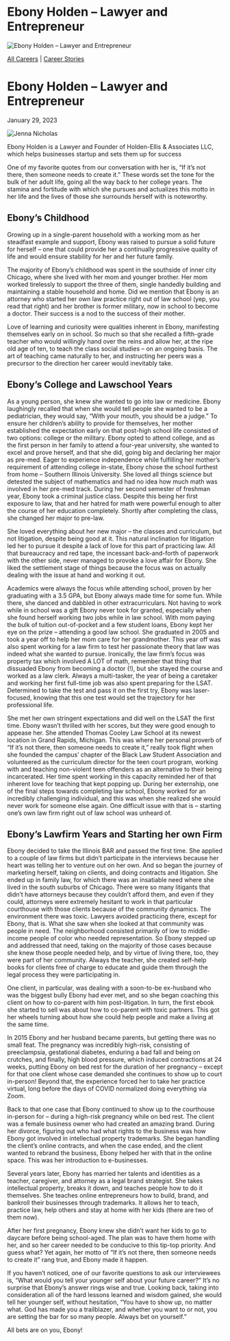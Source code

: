 # Ebony Holden – Lawyer and Entrepreneur

![Ebony Holden – Lawyer and Entrepreneur](https://madamambition.com/wp-content/uploads/2023/01/37-Ebony-Holden-scaled.jpg)

[All Careers](https://madamambition.com/category/career-stories/all-careers/) | [Career Stories](https://madamambition.com/category/career-stories/)

Ebony Holden – Lawyer and Entrepreneur
======================================

January 29, 2023

![Jenna Nicholas](https://madamambition.com/wp-content/uploads/2023/01/37-Ebony-Holden-scaled.jpg "Ebony Holden")

Ebony Holden is a Lawyer and Founder of Holden-Ellis & Associates LLC, which helps businesses startup and sets them up for success

One of my favorite quotes from our conversation with her is, “If it’s not there, then someone needs to create it.” These words set the tone for the bulk of her adult life, going all the way back to her college years. The stamina and fortitude with which she pursues and actualizes this motto in her life and the lives of those she surrounds herself with is noteworthy.

Ebony’s Childhood
-----------------

Growing up in a single-parent household with a working mom as her steadfast example and support, Ebony was raised to pursue a solid future for herself – one that could provide her a continually progressive quality of life and would ensure stability for her and her future family.

The majority of Ebony’s childhood was spent in the southside of inner city Chicago, where she lived with her mom and younger brother. Her mom worked tirelessly to support the three of them, single handedly building and maintaining a stable household and home. Did we mention that Ebony is an attorney who started her own law practice right out of law school (yep, you read that right) and her brother is former military, now in school to become a doctor. Their success is a nod to the success of their mother.

Love of learning and curiosity were qualities inherent in Ebony, manifesting themselves early on in school. So much so that she recalled a fifth-grade teacher who would willingly hand over the reins and allow her, at the ripe old age of ten, to teach the class social studies – on an ongoing basis. The art of teaching came naturally to her, and instructing her peers was a precursor to the direction her career would inevitably take.

Ebony’s College and Lawschool Years
-----------------------------------

As a young person, she knew she wanted to go into law or medicine. Ebony laughingly recalled that when she would tell people she wanted to be a pediatrician, they would say, “With your mouth, you should be a judge.” To ensure her children’s ability to provide for themselves, her mother established the expectation early on that post-high school life consisted of two options: college or the military. Ebony opted to attend college, and as the first person in her family to attend a four-year university, she wanted to excel and prove herself, and that she did, going big and declaring her major as pre-med. Eager to experience independence while fulfilling her mother’s requirement of attending college in-state, Ebony chose the school furthest from home – Southern Illinois University. She loved all things science but detested the subject of mathematics and had no idea how much math was involved in her pre-med track. During her second semester of freshman year, Ebony took a criminal justice class. Despite this being her first exposure to law, that and her hatred for math were powerful enough to alter the course of her education completely. Shortly after completing the class, she changed her major to pre-law.

She loved everything about her new major – the classes and curriculum, but not litigation, despite being good at it. This natural inclination for litigation led her to pursue it despite a lack of love for this part of practicing law. All that bureaucracy and red tape, the incessant back-and-forth of paperwork with the other side, never managed to provoke a love affair for Ebony. She liked the settlement stage of things because the focus was on actually dealing with the issue at hand and working it out.

Academics were always the focus while attending school, proven by her graduating with a 3.5 GPA, but Ebony always made time for some fun. While there, she danced and dabbled in other extracurriculars. Not having to work while in school was a gift Ebony never took for granted, especially when she found herself working two jobs while in law school. With mom paying the bulk of tuition out-of-pocket and a few student loans, Ebony kept her eye on the prize – attending a good law school. She graduated in 2005 and took a year off to help her mom care for her grandmother. This year off was also spent working for a law firm to test her passionate theory that law was indeed what she wanted to pursue. Ironically, the law firm’s focus was property tax which involved A LOT of math, remember that thing that dissuaded Ebony from becoming a doctor (!), but she stayed the course and worked as a law clerk. Always a multi-tasker, the year of being a caretaker and working her first full-time job was also spent preparing for the LSAT. Determined to take the test and pass it on the first try, Ebony was laser-focused, knowing that this one test would set the trajectory for her professional life.

She met her own stringent expectations and did well on the LSAT the first time. Ebony wasn’t thrilled with her scores, but they were good enough to appease her. She attended Thomas Cooley Law School at its newest location in Grand Rapids, Michigan. This was where her personal proverb of “If it’s not there, then someone needs to create it,” really took flight when she founded the campus’ chapter of the Black Law Student Association and volunteered as the curriculum director for the teen court program, working with and teaching non-violent teen offenders as an alternative to their being incarcerated. Her time spent working in this capacity reminded her of that inherent love for teaching that kept popping up. During her externship, one of the final steps towards completing law school, Ebony worked for an incredibly challenging individual, and this was when she realized she would never work for someone else again. One difficult issue with that is – starting one’s own law firm right out of law school was unheard of.

Ebony’s Lawfirm Years and Starting her own Firm
-----------------------------------------------

Ebony decided to take the Illinois BAR and passed the first time. She applied to a couple of law firms but didn’t participate in the interviews because her heart was telling her to venture out on her own. And so began the journey of marketing herself, taking on clients, and doing contracts and litigation. She ended up in family law, for which there was an insatiable need where she lived in the south suburbs of Chicago. There were so many litigants that didn’t have attorneys because they couldn’t afford them, and even if they could, attorneys were extremely hesitant to work in that particular courthouse with those clients because of the community dynamics. The environment there was toxic. Lawyers avoided practicing there, except for Ebony, that is. What she saw when she looked at that community was people in need. The neighborhood consisted primarily of low to middle-income people of color who needed representation. So Ebony stepped up and addressed that need, taking on the majority of those cases because she knew those people needed help, and by virtue of living there, too, they were part of her community. Always the teacher, she created self-help books for clients free of charge to educate and guide them through the legal process they were participating in.

One client, in particular, was dealing with a soon-to-be ex-husband who was the biggest bully Ebony had ever met, and so she began coaching this client on how to co-parent with him post-litigation. In turn, the first ebook she started to sell was about how to co-parent with toxic partners. This got her wheels turning about how she could help people and make a living at the same time.

In 2015 Ebony and her husband became parents, but getting there was no small feat. The pregnancy was incredibly high-risk, consisting of preeclampsia, gestational diabetes, enduring a bad fall and being on crutches, and finally, high blood pressure, which induced contractions at 24 weeks, putting Ebony on bed rest for the duration of her pregnancy – except for that one client whose case demanded she continues to show up to court in-person! Beyond that, the experience forced her to take her practice virtual, long before the days of COVID normalized doing everything via Zoom.

Back to that one case that Ebony continued to show up to the courthouse in-person for – during a high-risk pregnancy while on bed rest. The client was a female business owner who had created an amazing brand. During her divorce, figuring out who had what rights to the business was how Ebony got involved in intellectual property trademarks. She began handling the client’s online contracts, and when the case ended, and the client wanted to rebrand the business, Ebony helped her with that in the online space. This was her introduction to e-businesses.

Several years later, Ebony has married her talents and identities as a teacher, caregiver, and attorney as a legal brand strategist. She takes intellectual property, breaks it down, and teaches people how to do it themselves. She teaches online entrepreneurs how to build, brand, and bankroll their businesses through trademarks. It allows her to teach, practice law, help others and stay at home with her kids (there are two of them now).

After her first pregnancy, Ebony knew she didn’t want her kids to go to daycare before being school-aged. The plan was to have them home with her, and so her career needed to be conducive to this tip-top priority. And guess what? Yet again, her motto of “If it’s not there, then someone needs to create it” rang true, and Ebony made it happen.

If you haven’t noticed, one of our favorite questions to ask our interviewees is, “What would you tell your younger self about your future career?” It’s no surprise that Ebony’s answer rings wise and true. Looking back, taking into consideration all of the hard lessons learned and wisdom gained, she would tell her younger self, without hesitation, “You have to show up, no matter what. God has made you a trailblazer, and whether you want to or not, you are setting the bar for so many people. Always bet on yourself.”

All bets are on you, Ebony!
